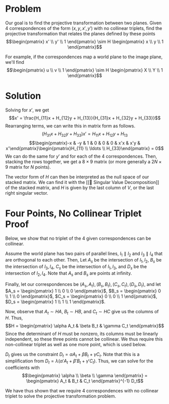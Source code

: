 # Problem
Our goal is to find the projective transformation between two planes. Given $4$ correspondences of the form $(x, y, x', y')$ with no collinear triplets, find the projective transformation that relates the planes defined by these points $$\begin{pmatrix} x' \\ y' \\ 1 \end{pmatrix} \sim H \begin{pmatrix} x \\ y \\ 1 \end{pmatrix}$$

For example, if the correspondences map a world plane to the image plane, we'll find $$\begin{pmatrix} u \\ v \\ 1 \end{pmatrix} \sim H \begin{pmatrix} X \\ Y \\ 1 \end{pmatrix}$$

# Solution
Solving for $x'$, we get $$x' = \frac{H_{11}x + H_{12}y + H_{13}}{H_{31}x + H_{32}y + H_{33}}$$
Rearranging terms, we can write this in matrix form as follows.
$$(H_{31}x + H_{32}y + H_{33})x' = H_{11}x + H_{12}y + H_{13}$$
$$\begin{pmatrix}-x & -y & 1 & 0 & 0 & 0 & x'x & x'y & x'\end{pmatrix}\begin{pmatrix}H_{11} \\ \ldots \\ H_{33}\end{pmatrix} = 0$$
We can do the same for $y'$ and for each of the $4$ correspondences. Then, stacking the rows together, we get a $8 \times 9$ matrix (or more generally a $2N \times 9$ matrix for $N$ points).

The vector form of $H$ can then be interpreted as the null space of our stacked matrix. We can find it with the [[📎 Singular Value Decomposition]] of the stacked matrix, and $H$ is given by the last column of $V$, or the last right singular vector.

# Four Points, No Collinear Triplet Proof
Below, we show that no triplet of the $4$ given correspondences can be collinear.

Assume the world plane has two pairs of parallel lines, $l_1 \parallel l_2$ and $l_3 \parallel l_4$ that are orthogonal to each other. Then, Let $A_s$ be the intersection of $l_1, l_2$, $B_s$ be the intersection of $l_3, l_4$, $C_s$ be the intersection of $l_1, l_3$, and $D_s$ be the intersection of $l_2, l_4$. Note that $A_s$ and $B_s$ are points at infinity.

Finally, let our correspondences be $(A_s, A_t), (B_s, B_t), (C_s, C_t), (D_s, D_t)$, and let $A_s = \begin{pmatrix} 1 \\ 0 \\ 0 \end{pmatrix}$, $B_s = \begin{pmatrix} 0 \\ 1 \\ 0 \end{pmatrix}$, $C_s = \begin{pmatrix} 0 \\ 0 \\ 1 \end{pmatrix}$, $D_s = \begin{pmatrix} 1 \\ 1 \\ 1 \end{pmatrix}$.

Now, observe that $A_t \sim HA$, $B_t \sim HB$, and $C_t \sim HC$ give us the columns of $H$. Thus, $$H = \begin{pmatrix} \alpha A_t & \beta B_t & \gamma C_t \end{pmatrix}$$
Since the determinant of $H$ must be nonzero, its columns must be linearly independent, so these three points cannot be collinear. We thus require this non-collinear triplet as well as one more point, which is used below.

$D_t$ gives us the constraint $D_t = \alpha A_t + \beta B_t + \gamma C_t$. Note that this is a simplification from $D_t = \lambda(\alpha'A_t + \beta'B_t + \gamma'C_t)$. Thus, we can solve for the coefficients with $$\begin{pmatrix} \alpha \\ \beta \\ \gamma \end{pmatrix} = \begin{pmatrix} A_t & B_t & C_t \end{pmatrix}^{-1} D_t$$

We have thus shown that we require $4$ correspondences with no collinear triplet to solve the projective transformation problem.